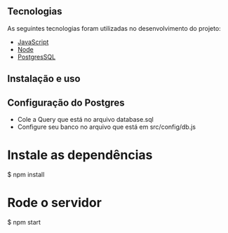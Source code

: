 ## Tecnologias

As seguintes tecnologias foram utilizadas no desenvolvimento do projeto:

- [JavaScript](https://www.javascript.com/)
- [Node](https://nodejs.org/en/)
- [PostgresSQL](https://www.postgresql.org/docs/)

## Instalação e uso

## Configuração do Postgres

- Cole a Query que está no arquivo database.sql
- Configure seu banco no arquivo que está em src/config/db.js

# Instale as dependências
$ npm  install

# Rode o servidor
$ npm start

